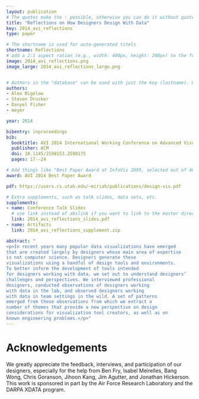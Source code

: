 ```yaml
---
layout: publication
# The quotes make the : possible, otherwise you can do it without quotes
title: "Reflections on How Designers Design With Data"
key: 2014_avi_reflections
type: paper

# The shortname is used for auto-generated titels
shortname: Reflections
# add a 2:1 aspect ration (e.g., width: 400px, height: 200px) to the folder /assets/images/papers/
image: 2014_avi_reflections.png
image_large: 2014_avi_reflections_large.png


# Authors in the "database" can be used with just the key (lastname). Others can be written properly.
authors:
- Alex Bigelow
- Steven Drucker
- Danyel Fisher
- meyer

year: 2014

bibentry: inproceedings
bib:
  booktitle: AVI 2014 International Working Conference on Advanced Visual Interfaces (AVI ’14)
  publisher: ACM
  doi: 10.1145/2598153.2598175
  pages: 17--24

# Add things like "Best Paper Award at InfoVis 2099, selected out of 4000 submissions"
award: AVI 2014 Best Paper Award

pdf: https://users.cs.utah.edu/~miriah/publications/design-vis.pdf

# Extra supplements, such as talk slides, data sets, etc.
supplements:
- name: Conference Talk Slides
  # use link instead of abslink if you want to link to the master directory
  link: 2014_avi_reflections_slides.pdf
- name: Artifacts
  link: 2014_avi_reflections_supplement.zip

abstract: "
<p>In recent years many popular data visualizations have emerged
that are created largely by designers whose main area of expertise
is not computer science. Designers generate these
visualizations using a handful of design tools and environments.
To better inform the development of tools intended
for designers working with data, we set out to understand designers’
challenges and perspectives. We interviewed professional
designers, conducted observations of designers working
with data in the lab, and observed designers working
with data in team settings in the wild. A set of patterns
emerged from these observations from which we extract a
number of themes that provide a new perspective on design
considerations for visualization tool creators, as well as on
known engineering problems.</p>"
---
```


# Acknowledgements

We greatly appreciate the feedback, interviews, and participation of our designers, especially for the help from Ben
Fry, Isabel Meirelles, Bang Wong, Chris Goranson, Jihoon
Kang, Jim Agutter, and Jonathan Hickerson. This work is
sponsored in part by the Air Force Research Laboratory and
the DARPA XDATA program.
